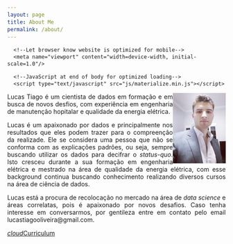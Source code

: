 ```yaml
---
layout: page
title: About Me
permalink: /about/
---
```


<html>
  <head>
      <!--Import Google Icon Font-->
      <link href="https://fonts.googleapis.com/icon?family=Material+Icons" rel="stylesheet">
      <!--Import materialize.css-->
      <link type="text/css" rel="stylesheet" href="css/materialize.min.css"  media="screen,projection"/>

      <!--Let browser know website is optimized for mobile-->
      <meta name="viewport" content="width=device-width, initial-scale=1.0"/>
  </head>

  <body>

      <!--JavaScript at end of body for optimized loading-->
      <script type="text/javascript" src="js/materialize.min.js"></script>
  </body>
</html>


<div class="container">
	<img src="https://github.com/lucastiagooliveira/datascience/blob/master/images/perfil.jpg?raw=true" 
		alt="perfil" style="float: right" />	
</div>

<p align="justify">
Lucas Tiago é um cientista de dados em formação e em busca de novos desfios, com experiência em engenharia de manutenção hopitalar e qualidade da energia elétrica.
</p>
<p align="justify">
Lucas é um apaixonado por dados e principalmente nos resultados que eles podem trazer para o compreenção da realizade. Ele se considera uma pessoa que não se conforma com as explicações padrões, ou seja, sempre buscando utilizar os dados para decifrar o <i>status-quo</i>. Isto cresceu durante a sua formação em engenharia elétrica e mestrado na área de qualidade da energia elétrica, com esse background continua buscando conhecimento realizando diversos cursos na área de ciência de dados.
</p>
<p align="justify">
Lucas está a procura de recolocação no mercado na área de <i>data science</i> e áreas correlatas, pois é apaixonado por novos desafios. Caso tenha interesse em conversarmos, por gentileza entre em contato pelo email lucastiagooliveira@gmail.com.
</p>

<a class="waves-effect waves-light btn" href="https://www.dropbox.com/s/8vtay0andyl0st2/Curriculum_Lucas_Tiago_2020_dados.pdf?dl=0"><i class="material-icons left">cloud</i>Curriculum</a>



